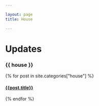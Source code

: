 ```yaml
---

layout: page
title: House

---
```


# Updates

<h3 class="category-head">{{ house }}</h3>
<a name="{{ house | slugize }}"></a>
{% for post in site.categories["house"] %}
  <article class="archive-item">
    <h4><a href="{{ site.baseurl }}{{ post.url }}">{{post.title}}</a></h4>
  </article>
{% endfor %}